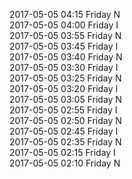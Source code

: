 2017-05-05 04:15 Friday  N  
2017-05-05 04:00 Friday  I  
2017-05-05 03:55 Friday  N  
2017-05-05 03:45 Friday  I  
2017-05-05 03:40 Friday  N  
2017-05-05 03:30 Friday  I  
2017-05-05 03:25 Friday  N  
2017-05-05 03:20 Friday  I  
2017-05-05 03:05 Friday  N  
2017-05-05 02:55 Friday  I  
2017-05-05 02:50 Friday  N  
2017-05-05 02:45 Friday  I  
2017-05-05 02:35 Friday  N  
2017-05-05 02:15 Friday  I  
2017-05-05 02:10 Friday  N  
